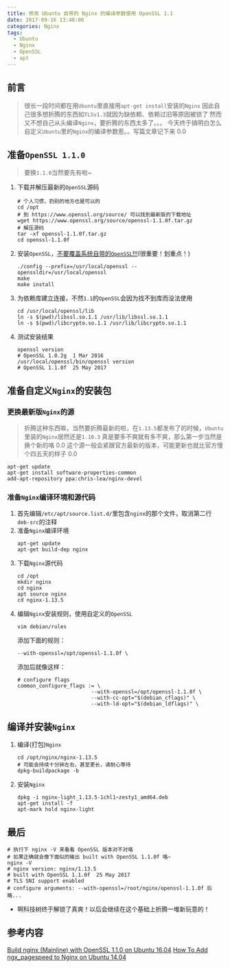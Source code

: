 ```yaml
---
title: 修改 Ubuntu 自带的 Nginx 的编译参数使用 OpenSSL 1.1
date: 2017-09-16 13:48:00
categories: Nginx
tags:
  - Ubuntu
  - Nginx
  - OpenSSL
  - apt
---
```

## 前言
> 很长一段时间都在用`Ubuntu`里直接用`apt-get install`安装的`Nginx`
> 因此自己很多想折腾的东西如`TLSv1.3`就因为缺依赖、依赖过旧等原因被锁了
> 然而又不想自己从头编译`Nginx`，要折腾的东西太多了。。。
> 今天终于搞明白怎么自定义`Ubuntu`里的`Nginx`的编译参数惹。。写篇文章记下来 0.0

<!-- more -->
## 准备`OpenSSL 1.1.0`
> 要换`1.1.0`当然要先有啦~

1. 下载并解压最新的`OpenSSL`源码
   ```shell
   # 个人习惯，扔别的地方也是可以的
   cd /opt
   # 到 https://www.openssl.org/source/ 可以找到最新版的下载地址
   wget https://www.openssl.org/source/openssl-1.1.0f.tar.gz
   # 解压源码
   tar -xf openssl-1.1.0f.tar.gz
   cd openssl-1.1.0f
   ```
2. 安装`OpenSSL`，<u>不要覆盖系统自带的`OpenSSL`!!!</u>(很重要！划重点！)
   ```shell
   ./config --prefix=/usr/local/openssl --openssldir=/usr/local/openssl
   make
   make install
   ```
3. 为依赖库建立连接，不然`1.1`的`OpenSSL`会因为找不到库而没法使用
   ```shell
   cd /usr/local/openssl/lib
   ln -s $(pwd)/libssl.so.1.1 /usr/lib/libssl.so.1.1
   ln -s $(pwd)/libcrypto.so.1.1 /usr/lib/libcrypto.so.1.1
   ```
4. 测试安装结果
   ```shell
   openssl version
   # OpenSSL 1.0.2g  1 Mar 2016
   /usr/local/openssl/bin/openssl version
   # OpenSSL 1.1.0f  25 May 2017
   ```

## 准备自定义`Nginx`的安装包
### 更换最新版`Nginx`的源
> 折腾这种东西嘛，当然要折腾最新的啦，在`1.13.5`都发布了的时候，`Ubuntu`里装的`Nginx`居然还是`1.10.3`
> 真是要多不爽就有多不爽，那么第一步当然是换个新的咯 0.0
> 这个源一般会紧跟官方最新的版本，可能更新也就比官方慢个四五天的样子 0.0

```shell
apt-get update
apt-get install software-properties-common
add-apt-repository ppa:chris-lea/nginx-devel
```

### 准备`Nginx`编译环境和源代码
1. 首先编辑`/etc/apt/source.list.d/`里包含`nginx`的那个文件，取消第二行`deb-src`的注释
2. 准备`Nginx`编译环境
   ```shell
   apt-get update
   apt-get build-dep nginx
   ```
3. 下载`Nginx`源代码
   ```shell
   cd /opt
   mkdir nginx
   cd nginx
   apt source nginx
   cd nginx-1.13.5
   ```
4. 编辑`Nginx`安装规则，使用自定义的`OpenSSL`
   ```shell
   vim debian/rules
   ```
   添加下面的规则：
   ```
   --with-openssl=/opt/openssl-1.1.0f \
   ```
   添加后就像这样：
   ```
   # configure flags
   common_configure_flags := \
                           --with-openssl=/opt/openssl-1.1.0f \
                           --with-cc-opt="$(debian_cflags)" \
                           --with-ld-opt="$(debian_ldflags)" \
   ```

## 编译并安装`Nginx`
1. 编译(打包)`Nginx`
   ```shell
   cd /opt/nginx/nginx-1.13.5
   # 可能会持续十分钟左右，甚至更长，请耐心等待
   dpkg-buildpackage -b
   ```
2. 安装`Nginx`
   ```shell
   dpkg -i nginx-light_1.13.5-1chl1~zesty1_amd64.deb
   apt-get install -f
   apt-mark hold nginx-light
   ```

## 最后
```shell
# 执行下 nginx -V 来看看 OpenSSL 版本对不对咯
# 如果正确就会像下面似的输出 built with OpenSSL 1.1.0f 咯~
nginx -V
# nginx version: nginx/1.13.5
# built with OpenSSL 1.1.0f  25 May 2017
# TLS SNI support enabled
# configure arguments: --with-openssl=/root/nginx/openssl-1.1.0f 后略...
```

* 啊科技树终于解锁了真爽！以后会继续在这个基础上折腾一堆新玩意的！

## 参考内容
[Build nginx (Mainline) with OpenSSL 1.1.0 on Ubuntu 16.04](https://blog.jetmirshatri.com/build-nginx-mainline-with-openssl-1-1-0-on-ubuntu-16-04/)
[How To Add ngx_pagespeed to Nginx on Ubuntu 14.04](https://www.digitalocean.com/community/tutorials/how-to-add-ngx_pagespeed-to-nginx-on-ubuntu-14-04)
